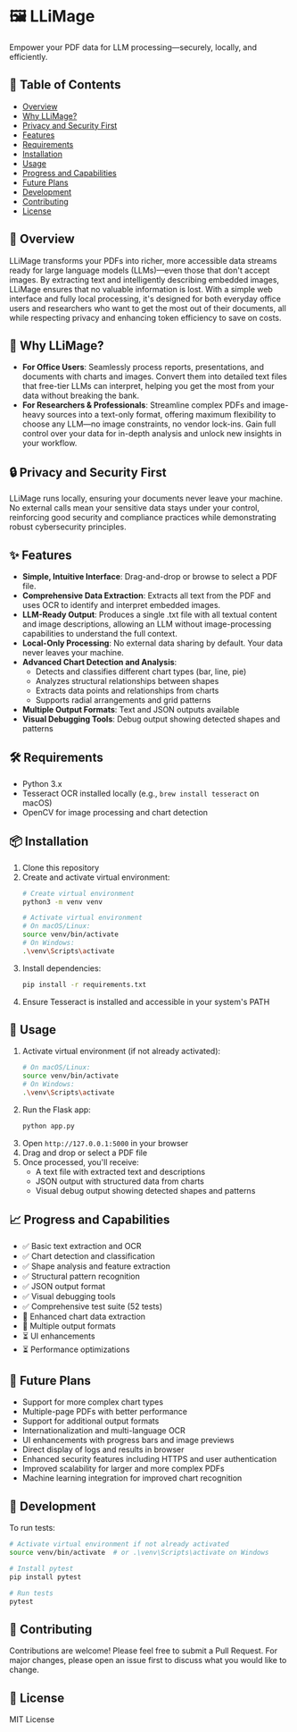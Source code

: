 # 🖼️ LLiMage

Empower your PDF data for LLM processing—securely, locally, and efficiently.

## 📑 Table of Contents
- [Overview](#-overview)
- [Why LLiMage?](#-why-llimage)
- [Privacy and Security First](#-privacy-and-security-first)
- [Features](#-features)
- [Requirements](#️-requirements)
- [Installation](#-installation)
- [Usage](#-usage)
- [Progress and Capabilities](#-progress-and-capabilities)
- [Future Plans](#-future-plans)
- [Development](#-development)
- [Contributing](#-contributing)
- [License](#-license)

## 🌟 Overview

LLiMage transforms your PDFs into richer, more accessible data streams ready for large language models (LLMs)—even those that don't accept images. By extracting text and intelligently describing embedded images, LLiMage ensures that no valuable information is lost. With a simple web interface and fully local processing, it's designed for both everyday office users and researchers who want to get the most out of their documents, all while respecting privacy and enhancing token efficiency to save on costs.

## 🎯 Why LLiMage?

- **For Office Users**: Seamlessly process reports, presentations, and documents with charts and images. Convert them into detailed text files that free-tier LLMs can interpret, helping you get the most from your data without breaking the bank.
- **For Researchers & Professionals**: Streamline complex PDFs and image-heavy sources into a text-only format, offering maximum flexibility to choose any LLM—no image constraints, no vendor lock-ins. Gain full control over your data for in-depth analysis and unlock new insights in your workflow.

## 🔒 Privacy and Security First

LLiMage runs locally, ensuring your documents never leave your machine. No external calls mean your sensitive data stays under your control, reinforcing good security and compliance practices while demonstrating robust cybersecurity principles.

## ✨ Features

- **Simple, Intuitive Interface**: Drag-and-drop or browse to select a PDF file.
- **Comprehensive Data Extraction**: Extracts all text from the PDF and uses OCR to identify and interpret embedded images.
- **LLM-Ready Output**: Produces a single .txt file with all textual content and image descriptions, allowing an LLM without image-processing capabilities to understand the full context.
- **Local-Only Processing**: No external data sharing by default. Your data never leaves your machine.
- **Advanced Chart Detection and Analysis**:
  - Detects and classifies different chart types (bar, line, pie)
  - Analyzes structural relationships between shapes
  - Extracts data points and relationships from charts
  - Supports radial arrangements and grid patterns
- **Multiple Output Formats**: Text and JSON outputs available
- **Visual Debugging Tools**: Debug output showing detected shapes and patterns

## 🛠️ Requirements
- Python 3.x
- Tesseract OCR installed locally (e.g., `brew install tesseract` on macOS)
- OpenCV for image processing and chart detection

## 📦 Installation
1. Clone this repository
2. Create and activate virtual environment:
   ```bash
   # Create virtual environment
   python3 -m venv venv
   
   # Activate virtual environment
   # On macOS/Linux:
   source venv/bin/activate
   # On Windows:
   .\venv\Scripts\activate
   ```
3. Install dependencies:
   ```bash
   pip install -r requirements.txt
   ```
4. Ensure Tesseract is installed and accessible in your system's PATH

## 🚀 Usage
1. Activate virtual environment (if not already activated):
   ```bash
   # On macOS/Linux:
   source venv/bin/activate
   # On Windows:
   .\venv\Scripts\activate
   ```
2. Run the Flask app:
   ```bash
   python app.py
   ```
3. Open `http://127.0.0.1:5000` in your browser
4. Drag and drop or select a PDF file
5. Once processed, you'll receive:
   - A text file with extracted text and descriptions
   - JSON output with structured data from charts
   - Visual debug output showing detected shapes and patterns

## 📈 Progress and Capabilities
- ✅ Basic text extraction and OCR
- ✅ Chart detection and classification
- ✅ Shape analysis and feature extraction
- ✅ Structural pattern recognition
- ✅ JSON output format
- ✅ Visual debugging tools
- ✅ Comprehensive test suite (52 tests)
- 🔄 Enhanced chart data extraction
- 🔄 Multiple output formats
- ⏳ UI enhancements
- ⏳ Performance optimizations

## 🎯 Future Plans
- Support for more complex chart types
- Multiple-page PDFs with better performance
- Support for additional output formats
- Internationalization and multi-language OCR
- UI enhancements with progress bars and image previews
- Direct display of logs and results in browser
- Enhanced security features including HTTPS and user authentication
- Improved scalability for larger and more complex PDFs
- Machine learning integration for improved chart recognition

## 🔧 Development
To run tests:
```bash
# Activate virtual environment if not already activated
source venv/bin/activate  # or .\venv\Scripts\activate on Windows

# Install pytest
pip install pytest

# Run tests
pytest
```

## 🤝 Contributing
Contributions are welcome! Please feel free to submit a Pull Request. For major changes, please open an issue first to discuss what you would like to change.

## 📄 License
MIT License
